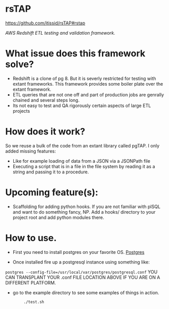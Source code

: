 rsTAP
=====
https://github.com/itissid/rsTAP#rstap

*AWS Redshift ETL testing and validation framework.*

What issue does this framework solve?
=====
-  Redshift is a clone of pg 8. But it is severly restricted for testing with extant
frameworks. This framework provides some boiler plate over the extant framework.
-  ETL queries that are not one off and part of production jobs are genrally chained
and several steps long.
-  Its not easy to test and QA rigorously certain aspects of large ETL projects

How does it work?
=====
So we reuse a bulk of the code from an extant library called pgTAP. I only added missing
features:
-  Like for example loading of data from a JSON via a JSONPath file
-  Executing a script that is in a file in the file system by reading it as a string
and passing it to a procedure.

Upcoming feature(s):
=====
-  Scaffolding for adding python hooks. If you are not familiar with plSQL and want to
do something fancy, NP. Add a hooks/ directory to your project root and add python modules there.


How to use.
=====
-  First you need to install postgres on your favorite OS. [Postgres](http://www.postgresql.org/download/macosx/)

-  Once installed fire up a postgresql instance using something like:

` postgres --config-file=/usr/local/var/postgres/postgresql.conf `
YOU CAN TRANSPLANT YOUR .conf FILE LOCATION ABOVE IF YOU ARE ON A DIFFERENT PLATFORM.

- go to the example directory to see some examples of things in action.
```
        ./test.sh
```
